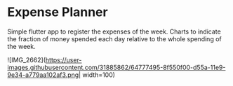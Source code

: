 # Expense Planner


Simple flutter app to register the expenses of the week. Charts to indicate the fraction of money spended each day relative to the whole spending of the week.

![IMG_2662](https://user-images.githubusercontent.com/31885862/64777495-8f550f00-d55a-11e9-9e34-a779aa102af3.png| width=100)
